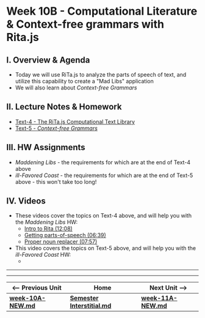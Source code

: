 # Week 10B - Computational Literature & Context-free grammars with Rita.js

## I. Overview & Agenda
- Today we will use RiTa.js to analyze the parts of speech of text, and utilize this capability to create a "Mad Libs" application
- We will also learn about *Context-free Grammars*

## II. Lecture Notes & Homework

- [Text-4 - The RiTa.js Computational Text Library](https://github.com/tonethar/IGME-330-Master/blob/master/notes/text-4.md)
- [Text-5 - *Context-free Grammars*](https://github.com/tonethar/IGME-330-Master/blob/master/notes/text-5.md)

## III. HW Assignments

- *Maddening Libs* - the requirements for which are at the end of Text-4 above
- *ill-Favored Coast* - the requirements for which are at the end of Text-5 above - this won't take too long!

## IV. Videos

- These videos cover the topics on Text-4 above, and will help you with the *Maddening Libs* HW:
  - [Intro to Rita (12:08)](https://video.rit.edu/Watch/rita-js-1-intro)
  - [Getting parts-of-speech (06:39)](https://video.rit.edu/Watch/rita-js-2-getting-parts-of-speech)
  - [Proper noun replacer (07:57)](https://video.rit.edu/Watch/rita-js-3-proper-noun-replacer)
- This video covers the topics on Text-5 above, and will help you with the *ill-Favored Coast* HW:
  - []()

<hr><hr>

| <-- Previous Unit | Home | Next Unit -->
| --- | --- | --- 
| [**week-10A-NEW.md**](week-10A-NEW.md)    |  [**Semester Interstitial.md**](interstitial.md) | [**week-11A-NEW.md**](week-11A-NEW.md)
